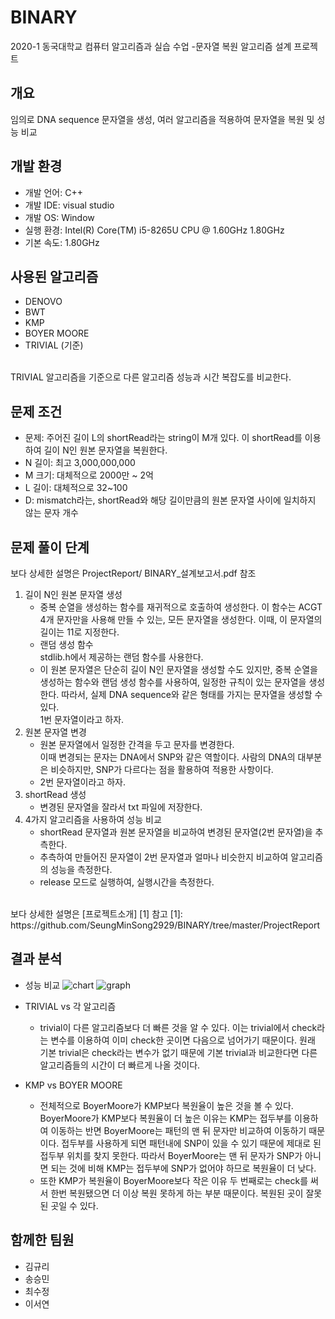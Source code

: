 # BINARY
2020-1 동국대학교 컴퓨터 알고리즘과 실습 수업 -문자열 복원 알고리즘 설계 프로젝트 

## 개요
임의로 DNA sequence 문자열을 생성, 여러 알고리즘을 적용하여 문자열을 복원 및 성능 비교

## 개발 환경
* 개발 언어: C++
* 개발 IDE: visual studio
* 개발 OS: Window
* 실행 환경: Intel(R) Core(TM) i5-8265U CPU @ 1.60GHz 1.80GHz
* 기본 속도: 1.80GHz

## 사용된 알고리즘
* DENOVO
* BWT
* KMP
* BOYER MOORE
* TRIVIAL (기준) 
<br>
TRIVIAL 알고리즘을 기준으로 다른 알고리즘 성능과 시간 복잡도를 비교한다.

## 문제 조건
* 문제: 주어진 길이 L의 shortRead라는 string이 M개 있다. 이 shortRead를 이용하여 길이 N인 원본 문자열을 복원한다.
* N 길이: 최고 3,000,000,000
* M 크기: 대체적으로 2000만 ~ 2억
* L 길이: 대체적으로 32~100
* D: mismatch라는, shortRead와 해당 길이만큼의 원본 문자열 사이에 일치하지 않는 문자 개수

## 문제 풀이 단계
보다 상세한 설명은 ProjectReport/ BINARY_설계보고서.pdf 참조
1) 길이 N인 원본 문자열 생성
	* 중복 순열을 생성하는 함수를 재귀적으로 호출하여 생성한다. 
	이 함수는 ACGT 4개 문자만을 사용해 만들 수 있는, 모든 문자열을 생성한다. 이때, 이 문자열의 길이는 11로 지정한다. 
	* 랜덤 생성 함수<br>
	stdlib.h에서 제공하는 랜덤 함수를 사용한다. 
	* 이 원본 문자열은 단순히 길이 N인 문자열을 생성할 수도 있지만, 중복 순열을 생성하는 함수와 랜덤 생성 함수를 사용하여,
	일정한 규칙이 있는 문자열을 생성한다. 따라서, 실제 DNA sequence와 같은 형태를 가지는 문자열을 생성할 수 있다. <br>
	1번 문자열이라고 하자.
2) 원본 문자열 변경
	* 원본 문자열에서 일정한 간격을 두고 문자를 변경한다. <br> 
	이때 변경되는 문자는 DNA에서 SNP와 같은 역할이다. 사람의 DNA의 대부분은 비슷하지만, SNP가 다르다는 점을 활용하여 적용한 사항이다. 
	* 2번 문자열이라고 하자.
3) shortRead 생성 
	* 변경된 문자열을 잘라서 txt 파일에 저장한다. 
4) 4가지 알고리즘을 사용하여 성능 비교 
	* shortRead 문자열과 원본 문자열을 비교하여 변경된 문자열(2번 문자열)을 추측한다.
	* 추측하여 만들어진 문자열이 2번 문자열과 얼마나 비슷한지 비교하여 알고리즘의 성능을 측정한다. 
	* release 모드로 실행하여, 실행시간을 측정한다. 

<br>
보다 상세한 설명은 [프로젝트소개] [1] 참고
[1]: https://github.com/SeungMinSong2929/BINARY/tree/master/ProjectReport

## 결과 분석
* 성능 비교
![chart](https://user-images.githubusercontent.com/58732639/114364401-5193ee80-9bb4-11eb-9abd-820822f12050.png)
![graph](https://user-images.githubusercontent.com/58732639/114364804-bd765700-9bb4-11eb-80e8-ab115629ad21.png)

* TRIVIAL vs 각 알고리즘
	* trivial이 다른 알고리즘보다 더 빠른 것을 알 수 있다. 이는 trivial에서 check라는 변수를 이용하여 이미 check한 곳이면 다음으로 넘어가기
	때문이다. 원래 기본 trivial은 check라는 변수가 없기 때문에 기본 trivial과 비교한다면 다른 
	알고리즘들의 시간이 더 빠르게 나올 것이다.
* KMP vs BOYER MOORE
	* 전체적으로 BoyerMoore가 KMP보다 복원율이 높은 것을 볼 수 있다. 
	BoyerMoore가 KMP보다 복원율이 더 높은 이유는 KMP는 접두부를 이용하여 이동하는 반면 
	BoyerMoore는 패턴의 맨 뒤 문자만 비교하여 이동하기 때문이다. 접두부를 사용하게 되면 
	패턴내에 SNP이 있을 수 있기 때문에 제대로 된 접두부 위치를 찾지 못한다. 따라서 
	BoyerMoore는 맨 뒤 문자가 SNP가 아니면 되는 것에 비해 KMP는 접두부에 SNP가 없어야 
	하므로 복원율이 더 낮다. 
	* 또한 KMP가 복원율이 BoyerMoore보다 작은 이유 두 번째로는 check를 써서 한번 
	복원됐으면 더 이상 복원 못하게 하는 부분 때문이다. 복원된 곳이 잘못된 곳일 수 있다. 

## 함께한 팀원
* 김규리
* 송승민
* 최수정
* 이서연
